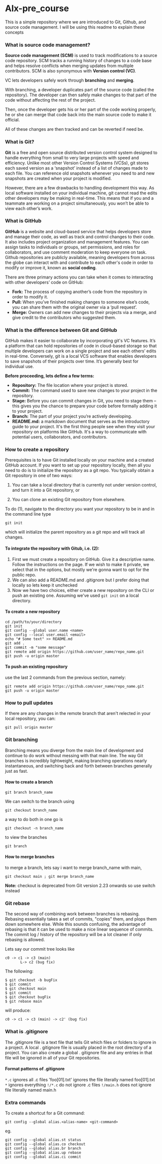 # Alx-pre_course

This is a simple repository where we are introduced to Git, Github, and source code management. I will be using this readme to explain these concepts

### What is source code management?
**Source code management (SCM)** is used to track modifications to a source code repository. SCM tracks a running history of changes to a code base and helps resolve conflicts when merging updates from multiple contributors. SCM is also synonymous with **Version control (VC)**.

VC lets developers safely work through **branching** and **merging**.

With branching, a developer duplicates part of the source code (called the repository). The developer can then safely make changes to that part of the code without affecting the rest of the project.

Then, once the developer gets his or her part of the code working properly, he or she can merge that code back into the main source code to make it official.

All of these changes are then tracked and can be reverted if need be.


### What is Git?
**Git** is a free and open source distributed version control system designed to handle everything from small to very large projects with speed and efficiency. Unlike most other Version Control Systems (VCSs), git stores each saved version as a ‘snapshot’ instead of a list of changes made to each file. You can reference old snapshots whenever you need to and new snapshots are created when your project is modified.

However, there are a few drawbacks to handling development this way. As local software installed on your individual machine, git cannot read the edits other developers may be making in real-time. This means that if you and a teammate are working on a project simultaneously, you won’t be able to view each other’s work.

### What is GitHub
**GitHub** is a website and cloud-based service that helps developers store and manage their code, as well as track and control changes to their code. It also includes project organization and management features. You can assign tasks to individuals or groups, set permissions, and roles for collaborators, and use comment moderation to keep everyone on task. Github repositories are publicly available, meaning developers from across the globe can interact with and contribute to each other's code in order to modify or improve it, known as **social coding**.

There are three primary actions you can take when it comes to interacting with other developers’ code on GitHub:

- **Fork:** The process of copying another’s code from the repository in order to modify it.
- **Pull:** When you’ve finished making changes to someone else’s code, you can share them with the original owner via a ‘pull request’.
- **Merge:** Owners can add new changes to their projects via a merge, and give credit to the contributors who suggested them.

### What is the difference between Git and GitHub
GitHub makes it easier to collaborate by incorporating git's VC features. It’s a platform that can hold repositories of code in cloud-based storage so that multiple developers can work on a single project and see each others’ edits in real-time. Conversely, git is a local VCS software that enables developers to save snapshots of their projects over time. It’s generally best for individual use.

**Before proceeding, lets define a few terms:**

- **Repository:** The file location where your project is stored.
- **Commit:** The command used to save new changes to your project in the repository.
- **Stage:** Before you can commit changes in Git, you need to stage them – this gives you the chance to prepare your code before formally adding it to your project.
- **Branch:** The part of your project you’re actively developing.
- **README.md:** a markdown document that serves as the introductory guide to your project. It's the first thing people see when they visit your repository on platforms like GitHub. It's a way to communicate with potential users, collaborators, and contributors.

### How to create a repository
Prerequisites is to have Git installed locally on your machine and a created GitHub account. If you want to set up your repository locally, then all you need to do is to initialize the repository as a git repo. You typically obtain a Git repository in one of two ways:
1. You can take a local directory that is currently not under version control, and turn it into a Git repository, or

2. You can clone an existing Git repository from elsewhere.


To do (1), navigate to the directory you want your repository to be in and in the command line type

```
git init
```

which will initialize the parent repository as a git repo and will track all changes.

#### To integrate the repository with Gitub, i.e. (2):

1. First we must create a repository on GitHub. Give it a descriptive name. Follow the instructions on the page. If we wish to make it private, we select that in the options, but mostly we're gonna want to opt for the public repo.
2. We can also add a README.md and .gitignore but I prefer doing that locally so lets keep it unchecked
3. Now we have two choices, either create a new repository on the CLI or push an existing one. Assuming we've used `git init` on a local directory.

#### To create a new repository
```
cd /path/to/your/directory
git init
git config --global user.name <name>
git config --local user.email <email>
echo "# Some text" >> README.md
git add .
git commit -m "some message"
git remote add origin https://github.com/user_name/repo_name.git
git push -u origin master
```


#### To push an existing repository
use the last 2 commands from the previous section, namely:
```
git remote add origin https://github.com/user_name/repo_name.git
git push -u origin master
```
### How to pull updates
If there are any changes in the remote branch that aren't relected in your local repository, you can:
```
git pull origin master
```
### Git branching
Branching means you diverge from the main line of development and continue to do work without messing with that main line. The way Git branches is incredibly lightweight, making branching operations nearly instantaneous, and switching back and forth between branches generally just as fast.

#### How to create a branch
```
git branch branch_name
```
We can switch to the branch using 
```
git checkout branch_name
```
a way to do both in one go is
```
git checkout -n branch_name
```
to view the branches 
```
git branch 
```
#### How to merge branches

to merge a branch, lets say i want to merge branch_name with main,
```
git checkout main ; git merge branch_name
```
**Note:** checkout is deprecated from Git version 2.23 onwards so use switch instead

### Git rebase
The second way of combining work between branches is rebasing. Rebasing essentially takes a set of commits, "copies" them, and plops them down somewhere else.
While this sounds confusing, the advantage of rebasing is that it can be used to make a nice linear sequence of commits. The commit log / history of the repository will be a lot cleaner if only rebasing is allowed.

Lets say our commit tree looks like 
```
c0 -> c1 -> c3 (main)
	   L-> c2 (bug fix)
```
The following:
```
$ git checkout -b bugFix
$ git commit
$ git checkout main
$ git commit
$ git checkout bugFix
$ git rebase main
```
will produce:
```
c0 -> c1 -> c3 (main) -> c2' (bug fix)
```

### What is .gitignore
The .gitignore file is a text file that tells Git which files or folders to ignore in a project. A local . gitignore file is usually placed in the root directory of a project. You can also create a global . gitignore file and any entries in that file will be ignored in all of your Git repositories.

#### Format patterns of .gitignore
`*.c` ignores all .c files
'foo\[01\].txt' ignores the file literally named foo[01].txt
`*` ignores everything
`!/*.c` do not ignore .c files
`!/main.h` does not ignore file literally named main.h

### Extra commands
To create a shortcut for a Git command:
```
git config --global alias.<alias-name> <git-command>
```
eg.
```
git config --global alias.st status 
git config --global alias.co checkout 
git config --global alias.br branch 
git config --global alias.up rebase 
git config --global alias.ci commit 
```



